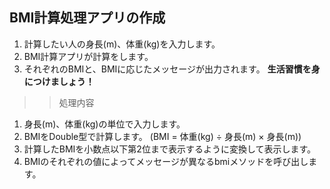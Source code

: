 ## BMI計算処理アプリの作成
1. 計算したい人の身長(m)、体重(kg)を入力します。  
1. BMI計算アプリが計算をします。
1. それぞれのBMIと、BMIに応じたメッセージが出力されます。
**生活習慣を身につけましょう！**

>> 処理内容
1. 身長(m)、体重(kg)の単位で入力します。
1. BMIをDouble型で計算します。 (BMI = 体重(kg) ÷ 身長(m) × 身長(m))
1. 計算したBMIを小数点以下第2位まで表示するように変換して表示します。
1. BMIのそれぞれの値によってメッセージが異なるbmiメソッドを呼び出します。